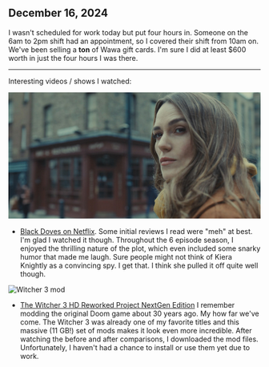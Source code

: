 ## December 16, 2024

I wasn't scheduled for work today but put four hours in. Someone on the 6am to 2pm shift had an appointment, so I covered their shift from 10am on. We've been selling a **ton** of Wawa gift cards. I'm sure I did at least $600 worth in just the four hours I was there.

---

Interesting videos / shows I watched:

![Black Doves](../../../Images/IMG_0238.jpeg)

- [Black Doves on Netflix](https://www.netflix.com/title/81682935). Some initial reviews I read were "meh" at best. I'm glad I watched it though. Throughout the 6 episode season, I enjoyed the thrilling nature of the plot, which even included some snarky humor that made me laugh. Sure people might not think of Kiera Knightly as a convincing spy. I get that. I think she pulled it off quite well though.

![Witcher 3 mod](../../../Images/IMG_0239.jpeg)

- [The Witcher 3 HD Reworked Project NextGen Edition](https://youtu.be/jD1mNA4Efcw?si=M6XSMOFf7tpW9Rsa) I remember modding the original Doom game about 30 years ago. My how far we've come. The Witcher 3 was already one of my favorite titles and this massive (11 GB!) set of mods makes it look even more incredible. After watching the before and after comparisons, I downloaded the mod files. Unfortunately, I haven't had a chance to install or use them yet due to work. 

